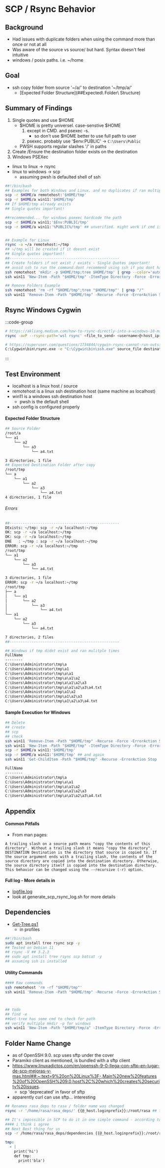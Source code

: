 # SCP / Rsync Behavior
## Background
* Had issues with duplicate folders when using the command more than once or not at all
* Was aware of the source vs source/ but hard. Syntax doesn't feel intuitive
* windows / posix paths. i.e. ~/home
## Goal 
* ssh copy folder from source '~/a/' to destination '~/tmp/a/'
    * [Expected Folder Structure](##Expected\ Folder\ Structure)
    <!-- fixme -->
    <!-- * Expected Folder Structure -->
    <!-- * [Expected Folder Structure](##Expected Folder Structure) -->

## Summary of Findings
1. Single quotes and use $HOME
    * $HOME is pretty universel. case-senstive $HOME
        1. except in CMD. and psexec -s. 
            * so don't use $HOME better to use full path to user
        2. psexec. probably use '$env:PUBLIC' -> `C:\Users\Public`
    * PWSH supports regular slashes '/' in paths
2. Create /Ensure the destination folder exists on the destination
3. Windows PSEXec
* linux to linux -> rsync
    <!-- * assuming rsync is on both. not sure if needed -->
* linux to windows -> scp
    * assuming pwsh is defaulted shell of ssh
```bash
##!/bin/bash
## Examples for both Windows and Linux. and no duplicates if ran multiple times
scp -r $HOME/a remotehost:'$HOME/tmp'
scp -r $HOME/a win11:'$HOME/tmp'
## If $HOME/tmp already exists
## Single quotes important!

##recommended... for windows psexec hardcode the path
scp -r $HOME/a win11:'$Env:PUBLIC/tmp'
scp -r $HOME/a win11:'%PUBLIC%/tmp' ## unverified. might work if cmd is default ssh shell


## Example for Linux
rsync -a ~/a remotehost:~/tmp
## ~/tmp will be created if it doesnt exist
## Single quotes important!
##--------------------------------------------------
## Create folders if not exist / exists - Single Quotes important!
## avoid ssh to run the command.dont recommend using ssh if you dont have to. overhead to create connection to run a single command
ssh remotehost 'mkdir -p $HOME/tmp;tree $HOME/tmp' | grep --color='auto' "/"
ssh win11 'New-Item -Path "$HOME/tmp" -ItemType Directory -Force -ErrorAction SilentlyContinue ; Get-ChildItem -Path "$HOME/tmp"'

## Remove Folders Example
ssh remotehost 'rm -rf "$HOME/tmp";tree "$HOME/tmp"' | grep "/"
ssh win11 'Remove-Item -Path "$HOME/tmp" -Recurse -Force -ErrorAction SilentlyContinue ; Get-ChildItem -Path "$HOME/tmp" -ErrorAction SilentlyContinue;write-host 'dir deleted''
```

## Rsync Windows Cygwin
:::code-group
```bash
# https://akliang.medium.com/how-to-rsync-directly-into-a-windows-10-machine-using-openssh-not-cygwin-or-wsl-cbbadff95712
rsync -avP --rsync-path='wsl rsync' <file_to_send> <username>@<host_ip>:<path>
```
```bash
# https://superuser.com/questions/1734844/cygwin-rsync-cannot-run-outside-of-cygwin-terminal
C:\Cygwin\bin\rsync.exe -e "C:\Cygwin\bin\ssh.exe" source_file destination.


```
:::

## Test Environment
* localhost is a linux host / source
* remotehost is a linux ssh destination host (same machine as localhost)
* win11 is a windows ssh destination host
    * pwsh is the default shell
* ssh config is configured properly
#### Expected Folder Structure
```bash
## Source Folder
/root/a
└── a1
    └── a2
        └── a3
            └── a4.txt

3 directories, 1 file
## Expected Destination Folder after copy
/root/tmp
└── a
    └── a1
        └── a2
            └── a3
                └── a4.txt
4 directories, 1 file
```
###### Errors
```bash
##--------------------------------------------------
DExists: ~/tmp: scp -r ~/a localhost:~/tmp
OK: scp -r ~/a localhost:~/tmp
OK: scp -r ~/a localhost:~/tmp
DNE   : ~/tmp : scp -r ~/a localhost:~/tmp
ERROR: scp -r ~/a localhost:~/tmp
/root/tmp
└── a1
    └── a2
        └── a3
            └── a4.txt

3 directories, 1 file
ERROR: scp -r ~/a localhost:~/tmp
/root/tmp
├── a
│   └── a1
│       └── a2
│           └── a3
│               └── a4.txt
└── a1
    └── a2
        └── a3
            └── a4.txt

7 directories, 2 files
##--------------------------------------------------

## Windows if tmp didnt exist and ran mulitple times
FullName                              
--------                                    
C:\Users\Administrator\tmp\a                
C:\Users\Administrator\tmp\a1               
C:\Users\Administrator\tmp\a\a1             
C:\Users\Administrator\tmp\a\a1\a2          
C:\Users\Administrator\tmp\a\a1\a2\a3       
C:\Users\Administrator\tmp\a\a1\a2\a3\a4.txt
C:\Users\Administrator\tmp\a1\a2            
C:\Users\Administrator\tmp\a1\a2\a3         
C:\Users\Administrator\tmp\a1\a2\a3\a4.txt  
```

#### Sample Execution for Windows
```bash
## Delete
## create
## scp
## check
ssh win11 'Remove-Item -Path "$HOME/tmp" -Recurse -Force -ErrorAction SilentlyContinue ; Get-ChildItem -Path "$HOME/tmp" -ErrorAction SilentlyContinue;write-host 'dir deleted''
ssh win11 'New-Item -Path "$HOME/tmp" -ItemType Directory -Force -ErrorAction SilentlyContinue ; Get-ChildItem -Path "$HOME/tmp"'
scp -r $HOME/a win11:'$HOME/tmp'
scp -r $HOME/a win11:'$HOME/tmp' ## and again
ssh win11 'Get-ChildItem -Path "$HOME/tmp" -Recurse -ErrorAction Stop | Select-Object -Property FullName -First 10'
```
```txt
FullName
--------
C:\Users\Administrator\tmp\a
C:\Users\Administrator\tmp\a\a1
C:\Users\Administrator\tmp\a\a1\a2
C:\Users\Administrator\tmp\a\a1\a2\a3
C:\Users\Administrator\tmp\a\a1\a2\a3\a4.txt
```
## Appendix
#### Common Pitfalls



<!-- ## Appendix -->
* From man pages:
```
A trailing slash on a source path means "copy the contents of this directory". Without a trailing slash it means "copy the directory". DESTINATION Destination is the directory that source is copied to. If the source argument ends with a trailing slash, the contents of the source directory are copied into the destination directory. Otherwise, the source directory itself is copied into the destination directory. This behavior can be changed using the --recursive (-r) option.
```

#### Full log - More details in
<!-- todo add workflow or something -->
* [logfile.log](src\scp_rsync\logfile.log)
* look at generate_scp_rsync_log.sh for more details

## Dependencies
* [Get-Tree.ps1](src\debug_utils\ps1\Get-Tree.ps1)
    * in profiles
```bash
##!/bin/bash
sudo apt install tree rsync scp -y
## Tested on Debian 11
## rsync -V ## 3.2.3
## sudo apt install tree rsync scp batcat -y
## assuming ssh is installed

```

#### Utility Commands
```bash
#### Raw commands
ssh remotehost 'rm -rf "$HOME/tmp"'
ssh win11 'Remove-Item -Path "$HOME/tmp" -Recurse -Force -ErrorAction SilentlyContinue' 



## todo
## find -e 
##Get-tree has some cmd to check for path
## verify multiple mkdir -p for windows
ssh win11 'New-Item -Path "$HOME/tmp/a" -ItemType Directory -Force -ErrorAction SilentlyContinue ; Get-Tree "$HOME/tmp"'
```
<!-- 
ssh remotehost 'rm -rf $HOME/tmp'
tree $HOME/tmp
ssh win11 'Remove-Item -Path "$HOME/tmp" -Recurse -Force;Get-ChildItem -Path "$HOME/tmp"'
ssh win11 'Remove-Item -Path "C:\path\to\directory" -Recurse -Force'

 -->
<!-- ```bash
## debug
mkdir -p $HOME/tmp
New-Item -Path "$HOME" -ItemType Directory -Force
``` -->
<!-- #### Assumptions -->
<!-- * local linux host. ssh targets are linux or windows  -->
<!-- * ssh config is configured properly -->
<!-- * ssh,rsync is configured propertly on both systems -->
<!-- todo. check if rsync is required on both systems / cygwin-->


## Folder Name Change
* as of OpenSSH 9.0. scp uses sftp under the cover
* Paramiko client as mentioned, is bundled with a sftp client
* https://www.linuxadictos.com/en/openssh-9-0-llega-con-sftp-en-lugar-de-scp-mejoras-y-mas.html##:~:text=9%20on%20Linux%3F-,Main%20new%20features%20of%20OpenSSH%209.0,host%2C%20which%20creates%20security%20issues.
    * scp 'deprecated' in favor of sftp
* apparently curl can use sftp... interesting
```bash
## Renames rasa_deps to rasa / folder name was changed
rsync -r '/home/rasa/rasa_deps/' {{@_host.loginprefix}}:/root/rasa ## this works in rsync, note because the 

## It's impossible in SCP to do it in one simple command - according to google
#### i think i agree
## Next Best thing for us
scp -r /home/rasa/rasa_deps/dependencies {{@_host.loginprefix}}:/root/rasa ## this one works from trial an error
```

```yaml
tmp:
  - |
    print('hi')
    def tmp:
      print('bla')
```